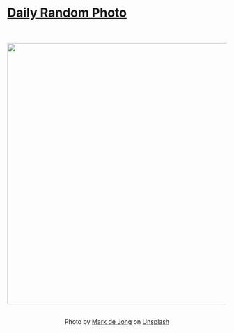 # [Daily Random Photo](https://www.dailyrandomphoto.com/)

<div align="center">
  <br>
  <br>
  <a href="https://www.dailyrandomphoto.com/p/2025/2025-03-05/"><img src="https://images.unsplash.com/photo-1739582767008-faa274e18ac2?crop=entropy&cs=tinysrgb&fit=max&fm=jpg&ixid=M3w3NzUwOHwwfDF8cmFuZG9tfHx8fHx8fHx8MTc0MTEzNTMzMHw&ixlib=rb-4.0.3&q=80&w=1080" width="600px"></a>
  <br>
  <br>
  <p class="has-text-grey">Photo by <a href="https://unsplash.com/@mrmarkdejong?utm_source=Daily%20Random%20Photo&amp;utm_medium=referral" target="_blank" rel="noopener noreferrer">Mark de Jong</a> on <a href="https://unsplash.com/photos/a-narrow-street-with-a-view-of-a-city-in-the-distance-XeRVnghi1hY?utm_source=Daily%20Random%20Photo&amp;utm_medium=referral" target="_blank" rel="noopener noreferrer">Unsplash</a></p>
</div>
